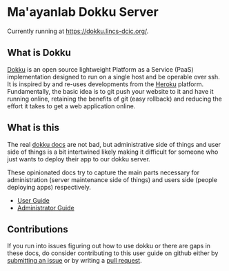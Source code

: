 # Ma'ayanlab Dokku Server

Currently running at <https://dokku.lincs-dcic.org/>.

## What is Dokku

[Dokku](https://dokku.com/) is an open source lightweight Platform as a Service (PaaS) implementation designed to run on a single host and be operable over ssh. It is inspired by and re-uses developments from the [Heroku](https://www.heroku.com/) platform. Fundamentally, the basic idea is to git push your website to it and have it running online, retaining the benefits of git (easy rollback) and reducing the effort it takes to get a web application online.

## What is this

The real [dokku docs](https://dokku.com/) are not bad, but administrative side of things and user side of things is a bit intertwined likely making it difficult for someone who just wants to deploy their app to our dokku server.

These opinionated docs try to capture the main parts necessary for administration (server maintenance side of things) and users side (people deploying apps) respectively.

- [User Guide](./user/index.md)
- [Administrator Guide](./administration/index.md)

## Contributions

If you run into issues figuring out how to use dokku or there are gaps in these docs, do consider contributing to this user guide on github either by [submitting an issue](https://github.com/MaayanLab/dokku/issues) or by writing a [pull request](https://github.com/MaayanLab/dokku/pulls).

